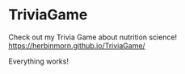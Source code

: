 # TriviaGame
Check out my Trivia Game about nutrition science!
https://herbinmorn.github.io/TriviaGame/

Everything works! 
